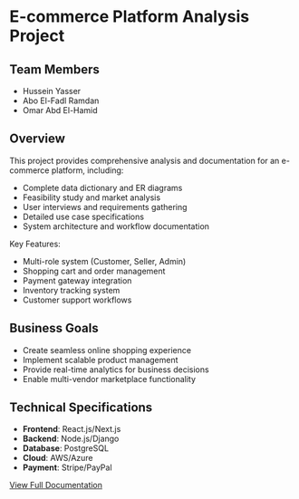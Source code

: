 # E-commerce Platform Analysis Project

## Team Members 
- Hussein Yasser
- Abo El-Fadl Ramdan
- Omar Abd El-Hamid

## Overview
This project provides comprehensive analysis and documentation for an e-commerce platform, including:
- Complete data dictionary and ER diagrams
- Feasibility study and market analysis
- User interviews and requirements gathering
- Detailed use case specifications
- System architecture and workflow documentation

Key Features:
- Multi-role system (Customer, Seller, Admin)
- Shopping cart and order management
- Payment gateway integration
- Inventory tracking system
- Customer support workflows

## Business Goals
- Create seamless online shopping experience
- Implement scalable product management
- Provide real-time analytics for business decisions
- Enable multi-vendor marketplace functionality

## Technical Specifications
- **Frontend**: React.js/Next.js
- **Backend**: Node.js/Django
- **Database**: PostgreSQL
- **Cloud**: AWS/Azure
- **Payment**: Stripe/PayPal

[View Full Documentation](/docs)
